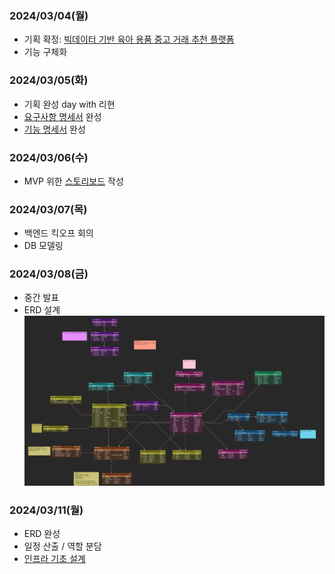 ### 2024/03/04(월)
- 기획 확정: [빅데이터 기반 육아 용품 중고 거래 추천 플랫폼](https://www.notion.so/todays-jiwoo/b53dcdc16603436d950981179a778c26?pvs=4)
- 기능 구체화

### 2024/03/05(화)
- 기획 완성 day with 리현
- [요구사항 명세서](https://www.notion.so/todays-jiwoo/c9cc3088d26141f19d567045e479d560?v=a9af1601e5614c3f81b1ee5b527c45a7&pvs=4) 완성
- [기능 명세서](https://www.notion.so/todays-jiwoo/359c01f26b73420b80f354c323c44792?pvs=4) 완성

### 2024/03/06(수)
- MVP 위한 [스토리보드](https://www.notion.so/todays-jiwoo/MVP-29836330364648f7b73d75d104587122?pvs=4) 작성

### 2024/03/07(목)
- 백엔드 킥오프 회의
- DB 모델링

### 2024/03/08(금)
- 중간 발표
- ERD 설계
![ERD](./kkoma_erd.png)

### 2024/03/11(월)
- ERD 완성
- 일정 산출 / 역할 분담
- [인프라 기초 설계](https://www.notion.so/todays-jiwoo/8531ed812a8547cfa43658dbda239088?pvs=4)
